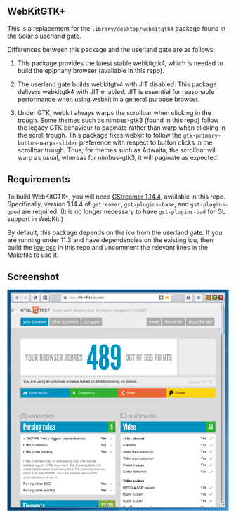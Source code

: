 ## WebKitGTK+

This is a replacement for the `library/desktop/webkitgtk4` package found
in the Solaris userland gate.

Differences between this package and the userland gate are as follows:

  1. This package provides the latest stable webkitgtk4, which is needed
to build the epiphany browser (available in this repo).

  2. The userland gate builds webkitgtk4 with JIT disabled.  This
package delivers webkitgtk4 with JIT enabled.  JIT is essential for
reasonable performance when using webkit in a general purpose browser.

  3. Under GTK, webkit always warps the scrollbar when clicking in the
trough.  Some themes such as nimbus-gtk3 (found in this repo) follow
the legacy GTK behaviour to paginate rather than warp when clicking in
the scroll trough.
  This package fixes webkit to follow the `gtk-primary-button-warps-slider`
preference with respect to button clicks in the scrollbar trough.  Thus,
for themes such as Adwaita, the scrollbar will warp as usual, whereas for
nimbus-gtk3, it will paginate as expected.

## Requirements

To build WebKitGTK+, you will need [GStreamer 1.14.4](../gstreamer/),
available in this repo.  Specifically, version 1.14.4 of `gstreamer`,
`gst-plugins-base`, and `gst-plugins-good` are required.  (It is no
longer necessary to have `gst-plugins-bad` for GL support in WebKit.)

By default, this package depends on the icu from the userland gate.
If you are running under 11.3 and have dependencies on the existing
icu, then build the [icu-gcc](../../icu-gcc) in this repo and uncomment
the relevant lines in the Makefile to use it.

## Screenshot
![screenshot](https://raw.githubusercontent.com/RocketMan/solaris-ports/master/components/desktop/webkitgtk4/screenshot.png "Epiphany/WebKitGTK+")
